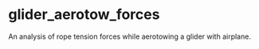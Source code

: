 # glider_aerotow_forces
An analysis of rope tension forces while aerotowing a glider with airplane.
